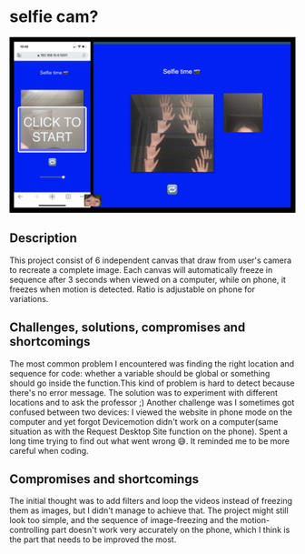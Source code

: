 # selfie cam?
![screenshot](img.jpg)
## Description
This project consist of 6 independent canvas that draw from user's camera to recreate a complete image. Each canvas will automatically freeze in sequence after 3 seconds when viewed on a computer, while on phone, it freezes when motion is detected. Ratio is adjustable on phone for variations.
## Challenges, solutions, compromises and shortcomings
The most common problem I encountered was finding the right location and sequence for code: whether a variable should be global or something should go inside the function.This kind of problem is hard to detect because there's no error message. The solution was to experiment with different locations and to ask the professor ;) 
Another challenge was I sometimes got confused between two devices: I viewed the website in phone mode on the computer and yet forgot Devicemotion didn't work on a computer(same situation as with the Request Desktop Site function on the phone). Spent a long time trying to find out what went wrong 😅. It reminded me to be more careful when coding. 
## Compromises and shortcomings
The initial thought was to add filters and loop the videos instead of freezing them as images, but I didn't manage to achieve that. The project might still look too simple, and the sequence of image-freezing and the motion-controlling part doesn't work very accurately on the phone, which I think is the part that needs to be improved the most.


